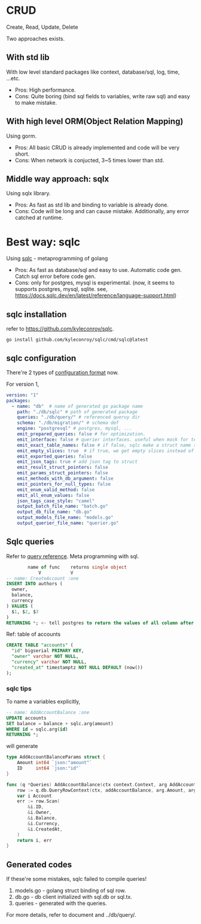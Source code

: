 # CRUD
Create, Read, Update, Delete

Two approaches exists.

## With std lib

With low level standard packages like context, database/sql, log, time, ...etc.

- Pros: High performance.
- Cons: Quite boring (bind sql fields to variables, write raw sql) and easy to make mistake.

## With high level ORM(Object Relation Mapping)

Using gorm.

- Pros: All basic CRUD is already implemented and code will be very short.
- Cons: When network is conjucted, 3~5 times lower than std.

## Middle way approach: sqlx

Using sqlx library.

- Pros: As fast as std lib and binding to variable is already done.
- Cons: Code will be long and can cause mistake. Additionally, any error catched at runtime.

# Best way: sqlc

Using [sqlc](https://sqlc.dev/) - metaprogramming of golang

- Pros: As fast as database/sql and easy to use. Automatic code gen. Catch sql error before code gen.
- Cons: only for postgres, mysql is experimental. (now, it seems to supports postgres, mysql, sqlite. see, https://docs.sqlc.dev/en/latest/reference/language-support.html)

## sqlc installation

refer to https://github.com/kyleconroy/sqlc.

```
go install github.com/kyleconroy/sqlc/cmd/sqlc@latest
```

## sqlc configuration

There're 2 types of [configuration format](https://docs.sqlc.dev/en/stable/reference/config.html) now.

For version 1,

```yaml
version: "1"
packages:
  - name: "db"  # name of generated go package name
    path: "./db/sqlc" # path of generated package
    queries: "./db/query/" # referenced queruy dir
    schema: "./db/migration/" # schema def 
    engine: "postgresql" # postgres, mysql, ...
    emit_prepared_queries: false # for optimization.
    emit_interface: false # querier interfaces. useful when mock for tests.
    emit_exact_table_names: false # if false, sqlc make a struct name singular form. (table accounts -> struct Account)
    emit_empty_slices: true  # if true, we get empty slices instead of null returned by many query.
    emit_exported_queries: false
    emit_json_tags: true # add json tag to struct
    emit_result_struct_pointers: false
    emit_params_struct_pointers: false
    emit_methods_with_db_argument: false
    emit_pointers_for_null_types: false
    emit_enum_valid_method: false
    emit_all_enum_values: false
    json_tags_case_style: "camel"
    output_batch_file_name: "batch.go"
    output_db_file_name: "db.go"
    output_models_file_name: "models.go"
    output_querier_file_name: "querier.go"
```

## Sqlc queries

Refer to [query reference](https://docs.sqlc.dev/en/stable/reference/query-annotations.html).
Meta programming with sql.

```sql
        name of func    returns single object
            V           V
-- name: CreateAccount :one
INSERT INTO authors (
  owner,
  balance,
  currency
) VALUES (
  $1, $2, $3
)
RETURNING *; <- tell postgres to return the values of all column after creation.
```

Ref: table of accounts
```sql
CREATE TABLE "accounts" (
  "id" bigserial PRIMARY KEY,
  "owner" varchar NOT NULL,
  "currency" varchar NOT NULL,
  "created_at" timestamptz NOT NULL DEFAULT (now())
);
```

### sqlc tips

To name a variables explicitly,

```sql
-- name: AddAccountBalance :one
UPDATE accounts
SET balance = balance + sqlc.arg(amount)
WHERE id = sqlc.arg(id)
RETURNING *;
```

will generate

```go
type AddAccountBalanceParams struct {
	Amount int64 `json:"amount"`
	ID     int64 `json:"id"`
}

func (q *Queries) AddAccountBalance(ctx context.Context, arg AddAccountBalanceParams) (Account, error) {
	row := q.db.QueryRowContext(ctx, addAccountBalance, arg.Amount, arg.ID)
	var i Account
	err := row.Scan(
		&i.ID,
		&i.Owner,
		&i.Balance,
		&i.Currency,
		&i.CreatedAt,
	)
	return i, err
}
```

## Generated codes

If these're some mistakes, sqlc failed to compile queries!

1. models.go - golang struct binding of sql row.
2. db.go - db client initialized with sql.db or sql.tx.
3. queries - generated with the queries.

For more details, refer to document and ../db/query/.
